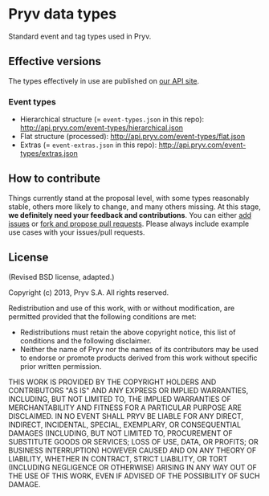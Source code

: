 # Pryv data types

Standard event and tag types used in Pryv.


## Effective versions

The types effectively in use are published on [our API site](http://api.pryv.com).

### Event types

- Hierarchical structure (= `event-types.json` in this repo): http://api.pryv.com/event-types/hierarchical.json
- Flat structure (processed): http://api.pryv.com/event-types/flat.json
- Extras (= `event-extras.json` in this repo): http://api.pryv.com/event-types/extras.json


## How to contribute

Things currently stand at the proposal level, with some types reasonably stable, others more likely to change, and many others missing. At this stage, **we definitely need your feedback and contributions**. You can either [add issues](https://github.com/pryv/data-types/issues) or [fork and propose pull requests](https://github.com/pryv/data-types/fork). Please always include example use cases with your issues/pull requests.


## License

(Revised BSD license, adapted.)

Copyright (c) 2013, Pryv S.A. All rights reserved.

Redistribution and use of this work, with or without modification, are permitted provided that the following conditions are met:

* Redistributions must retain the above copyright notice, this list of conditions and the following disclaimer.
* Neither the name of Pryv nor the names of its contributors may be used to endorse or promote products derived from this work without specific prior written permission.

THIS WORK IS PROVIDED BY THE COPYRIGHT HOLDERS AND CONTRIBUTORS "AS IS" AND ANY EXPRESS OR IMPLIED WARRANTIES, INCLUDING, BUT NOT LIMITED TO, THE IMPLIED WARRANTIES OF MERCHANTABILITY AND FITNESS FOR A PARTICULAR PURPOSE ARE DISCLAIMED. IN NO EVENT SHALL PRYV BE LIABLE FOR ANY DIRECT, INDIRECT, INCIDENTAL, SPECIAL, EXEMPLARY, OR CONSEQUENTIAL DAMAGES (INCLUDING, BUT NOT LIMITED TO, PROCUREMENT OF SUBSTITUTE GOODS OR SERVICES; LOSS OF USE, DATA, OR PROFITS; OR BUSINESS INTERRUPTION) HOWEVER CAUSED AND ON ANY THEORY OF LIABILITY, WHETHER IN CONTRACT, STRICT LIABILITY, OR TORT (INCLUDING NEGLIGENCE OR OTHERWISE) ARISING IN ANY WAY OUT OF THE USE OF THIS WORK, EVEN IF ADVISED OF THE POSSIBILITY OF SUCH DAMAGE.
